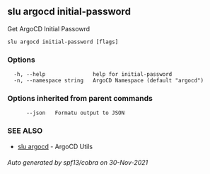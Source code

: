 ## slu argocd initial-password

Get ArgoCD Initial Passowrd

```
slu argocd initial-password [flags]
```

### Options

```
  -h, --help               help for initial-password
  -n, --namespace string   ArgoCD Namespace (default "argocd")
```

### Options inherited from parent commands

```
      --json   Formatu output to JSON
```

### SEE ALSO

* [slu argocd](slu_argocd.md)	 - ArgoCD Utils

###### Auto generated by spf13/cobra on 30-Nov-2021
